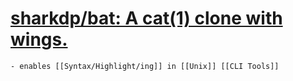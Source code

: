 # [sharkdp/bat: A cat(1) clone with wings.](https://github.com/sharkdp/bat#readme)
	- enables [[Syntax/Highlight/ing]] in [[Unix]] [[CLI Tools]]